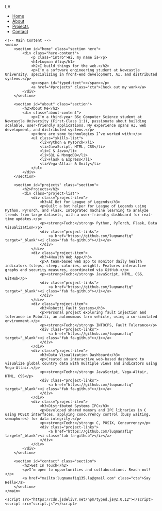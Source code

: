 <!DOCTYPE html>
<html lang="en">
<head>
    <meta charset="UTF-8">
    <meta name="viewport" content="width=device-width, initial-scale=1.0">
    <title>Luqman Afiq | Developer</title>
    <link rel="stylesheet" href="styles.css">
    <link rel="stylesheet" href="https://cdnjs.cloudflare.com/ajax/libs/font-awesome/6.0.0-beta3/css/all.min.css">
</head>
<body>
    <!-- Side Navbar -->
    <nav class="sidebar">
        <div class="logo">LA</div>
        <ul class="nav-links">
            <li><a href="#home"><i class="fas fa-home"></i> Home</a></li>
            <li><a href="#about"><i class="fas fa-user"></i> About</a></li>
            <li><a href="#projects"><i class="fas fa-code"></i> Projects</a></li>
            <li><a href="#contact"><i class="fas fa-envelope"></i> Contact</a></li>
        </ul>
        <div class="social-links">
            <a href="https://github.com/luqmanafiq" target="_blank"><i class="fab fa-github"></i></a>
            <a href="https://www.linkedin.com/in/luqman-afiq-kamarul-azman-7850472a6/" target="_blank"><i class="fab fa-linkedin"></i></a>
        </div>
    </nav>

    <!-- Main Content -->
    <main>
        <section id="home" class="section hero">
            <div class="hero-content">
                <p class="intro">Hi, my name is</p>
                <h1>Luqman Afiq</h1>
                <h2>I build things for the web.</h2>
                <p>I’m a software engineering student at Newcastle University, specializing in front-end development, AI, and distributed systems.</p>
                <p><span id="typed-text"></span></p>
                <a href="#projects" class="cta">Check out my work</a>
            </div>
        </section>

        <section id="about" class="section">
            <h2>About Me</h2>
            <div class="about-content">
                <p>I’m a third-year BSc Computer Science student at Newcastle University (First-Class 1:1), passionate about building scalable, user-friendly applications. My experience spans AI, web development, and distributed systems.</p>
                <p>Here are some technologies I’ve worked with:</p>
                <ul class="skills-list">
                    <li>Python & PyTorch</li>
                    <li>JavaScript, HTML, CSS</li>
                    <li>C & Java</li>
                    <li>SQL & MongoDB</li>
                    <li>Flask & Express</li>
                    <li>Vega-Altair & Unity</li>
                </ul>
            </div>
        </section>

        <section id="projects" class="section">
            <h2>Projects</h2>
            <div class="project-list">
                <div class="project-item">
                    <h3>AI Bot for League of Legends</h3>
                    <p>Built a bot helper for League of Legends using Python, PyTorch, and Flask. Integrated machine learning to analyze trends from large datasets, with a user-friendly dashboard for real-time updates.</p>
                    <p><strong>Tech:</strong> Python, PyTorch, Flask, Data Visualization</p>
                    <div class="project-links">
                        <a href="https://github.com/luqmanafiq" target="_blank"><i class="fab fa-github"></i></a>
                    </div>
                </div>
                <div class="project-item">
                    <h3>4Health Web App</h3>
                    <p>A team-based web app to monitor daily health indicators (steps, sleep, calories, weight). Features interactive graphs and security measures, coordinated via GitHub.</p>
                    <p><strong>Tech:</strong> JavaScript, HTML, CSS, GitHub</p>
                    <div class="project-links">
                        <a href="https://github.com/luqmanafiq" target="_blank"><i class="fab fa-github"></i></a>
                    </div>
                </div>
                <div class="project-item">
                    <h3>Robotti Fault Systems</h3>
                    <p>Personal project exploring fault injection and tolerance in Robotti, an autonomous farm vehicle, using a co-simulated environment.</p>
                    <p><strong>Tech:</strong> INTOCPS, Fault Tolerance</p>
                    <div class="project-links">
                        <a href="https://github.com/luqmanafiq" target="_blank"><i class="fab fa-github"></i></a>
                    </div>
                </div>
                <div class="project-item">
                    <h3>Data Visualization Dashboard</h3>
                    <p>Created an interactive web-based dashboard to visualize global country data with multiple views and indicators using Vega-Altair.</p>
                    <p><strong>Tech:</strong> JavaScript, Vega-Altair, HTML, CSS</p>
                    <div class="project-links">
                        <a href="https://github.com/luqmanafiq" target="_blank"><i class="fab fa-github"></i></a>
                    </div>
                </div>
                <div class="project-item">
                    <h3>Distributed Systems IPC</h3>
                    <p>Developed shared memory and IPC libraries in C using POSIX interfaces, applying concurrency control (busy waiting, semaphores) for data integrity.</p>
                    <p><strong>Tech:</strong> C, POSIX, Concurrency</p>
                    <div class="project-links">
                        <a href="https://github.com/luqmanafiq" target="_blank"><i class="fab fa-github"></i></a>
                    </div>
                </div>
            </div>
        </section>

        <section id="contact" class="section">
            <h2>Get In Touch</h2>
            <p>I’m open to opportunities and collaborations. Reach out!</p>
            <a href="mailto:luqmanafiq135.la@gmail.com" class="cta">Say Hello</a>
        </section>
    </main>

    <script src="https://cdn.jsdelivr.net/npm/typed.js@2.0.12"></script>
    <script src="script.js"></script>
</body>
</html>
